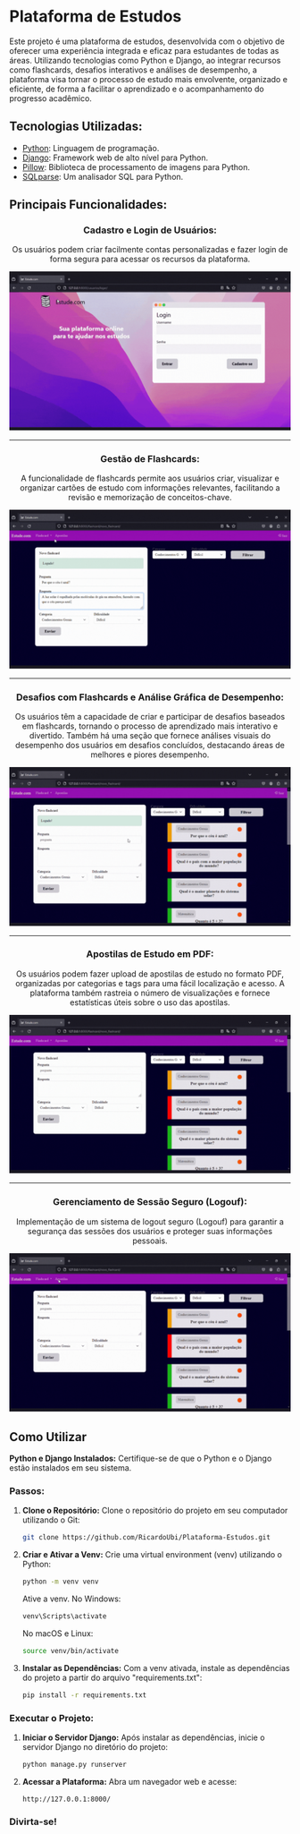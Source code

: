 # Plataforma de Estudos

Este projeto é uma plataforma de estudos, desenvolvida com o objetivo de oferecer uma experiência integrada e eficaz para estudantes de todas as áreas. Utilizando tecnologias como Python e Django, ao integrar recursos como flashcards, desafios interativos e análises de desempenho, a plataforma visa tornar o processo de estudo mais envolvente, organizado e eficiente, de forma a facilitar o aprendizado e o acompanhamento do progresso acadêmico.


## Tecnologias Utilizadas:

- [Python](https://www.python.org/): Linguagem de programação.
- [Django](https://www.djangoproject.com/): Framework web de alto nível para Python.
- [Pillow](https://pypi.org/project/Pillow/10.2.0/): Biblioteca de processamento de imagens para Python.
- [SQLparse](https://pypi.org/project/sqlparse/0.4.4/): Um analisador SQL para Python.



## Principais Funcionalidades:

<div align="center">
    <h3>Cadastro e Login de Usuários:</h3>
    <p>Os usuários podem criar facilmente contas personalizadas e fazer login de forma segura para acessar os recursos da plataforma.</p>
    <img src="imgs/GifCadastro&Login.gif" alt="Demonstração">
</div>

---

<div align="center">
    <h3>Gestão de Flashcards:</h3>
    <p>A funcionalidade de flashcards permite aos usuários criar, visualizar e organizar cartões de estudo com informações relevantes, facilitando a revisão e memorização de conceitos-chave.</p>
    <img src="imgs/GifInserirFlashcard.gif" alt="Demonstração">
</div>

---

<div align="center">
    <h3>Desafios com Flashcards e Análise Gráfica de Desempenho:</h3>
    <p>Os usuários têm a capacidade de criar e participar de desafios baseados em flashcards, tornando o processo de aprendizado mais interativo e divertido. Também há uma seção que fornece análises visuais do desempenho dos usuários em desafios concluídos, destacando áreas de melhores e piores desempenho.</p>
    <img src="imgs/GifIniciarDesafio.gif" alt="Demonstração">
</div>

---

<div align="center">
    <h3>Apostilas de Estudo em PDF:</h3>
    <p>Os usuários podem fazer upload de apostilas de estudo no formato PDF, organizadas por categorias e tags para uma fácil localização e acesso. A plataforma também rastreia o número de visualizações e fornece estatísticas úteis sobre o uso das apostilas.</p>
    <img src="imgs/GifApostila.gif" alt="Demonstração">
</div>

---

<div align="center">
    <h3>Gerenciamento de Sessão Seguro (Logouf):</h3>
    <p>Implementação de um sistema de logout seguro (Logouf) para garantir a segurança das sessões dos usuários e proteger suas informações pessoais.</p>
    <img src="imgs/GifDetalhes.gif" alt="Demonstração">
</div>



## Como Utilizar

**Python e Django Instalados:**
Certifique-se de que o Python e o Django estão instalados em seu sistema.

### Passos:

1. **Clone o Repositório:**
    Clone o repositório do projeto em seu computador utilizando o Git:
     ```bash
     git clone https://github.com/RicardoUbi/Plataforma-Estudos.git
     ```

2. **Criar e Ativar a Venv:**
     Crie uma virtual environment (venv) utilizando o Python:
     ```bash
     python -m venv venv
     ```
     Ative a venv. No Windows:
     ```bash
     venv\Scripts\activate
     ```
     No macOS e Linux:
     ```bash
     source venv/bin/activate
     ```

3. **Instalar as Dependências:**
     Com a venv ativada, instale as dependências do projeto a partir do arquivo "requirements.txt":
     ```bash
     pip install -r requirements.txt
     ```

### Executar o Projeto:

1. **Iniciar o Servidor Django:**
    Após instalar as dependências, inicie o servidor Django no diretório do projeto:
     ```bash
     python manage.py runserver
     ```

2. **Acessar a Plataforma:**
    Abra um navegador web e acesse:
     ```
     http://127.0.0.1:8000/
     ```


### Divirta-se!
   
